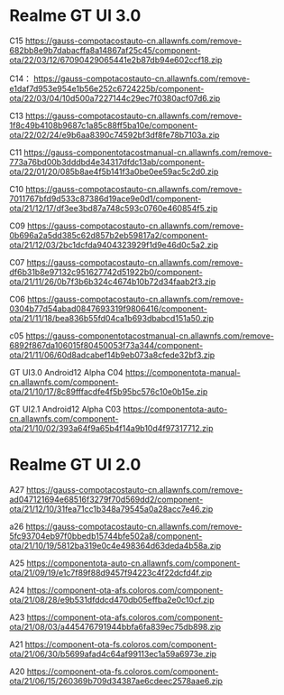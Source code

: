 # Realme GT UI 3.0

C15
https://gauss-compotacostauto-cn.allawnfs.com/remove-682bb8e9b7dabacffa8a14867af25c45/component-ota/22/03/12/67090429065441e2b87db94e602ccf18.zip

C14：
https://gauss-compotacostauto-cn.allawnfs.com/remove-e1daf7d953e954e1b56e252c6724225b/component-ota/22/03/04/10d500a7227144c29ec7f0380acf07d6.zip

C13 
https://gauss-compotacostauto-cn.allawnfs.com/remove-1f8c49b4108b9687c1a85c88ff5ba10e/component-ota/22/02/24/e9b6aa8390c74592bf3df8fe78b7103a.zip

C11
https://gauss-componentotacostmanual-cn.allawnfs.com/remove-773a76bd00b3dddbd4e34317dfdc13ab/component-ota/22/01/20/085b8ae4f5b141f3a0be0ee59ac5c2d0.zip

C10
https://gauss-compotacostauto-cn.allawnfs.com/remove-7011767bfd9d533c87386d19ace9e0d1/component-ota/21/12/17/df3ee3bd87a748c593c0760e460854f5.zip

C09
https://gauss-compotacostauto-cn.allawnfs.com/remove-0b696a2a5dd385c62d857b2eb59817a2/component-ota/21/12/03/2bc1dcfda9404323929f1d9e46d0c5a2.zip

C07
https://gauss-compotacostauto-cn.allawnfs.com/remove-df6b31b8e97132c951627742d51922b0/component-ota/21/11/26/0b7f3b6b324c4674b10b72d34faab2f3.zip

C06
https://gauss-compotacostauto-cn.allawnfs.com/remove-0304b77d54abad0847693319f9806416/component-ota/21/11/18/bea836b55fd04ca1b693dbabcd151a50.zip

c05
https://gauss-componentotacostmanual-cn.allawnfs.com/remove-6892f867da106015f80450053f73a344/component-ota/21/11/06/60d8adcabef14b9eb073a8cfede32bf3.zip

GT UI3.0 Android12 Alpha C04
https://componentota-manual-cn.allawnfs.com/component-ota/21/10/17/8c89fffacdfe4f5b95bc576c10e0b15e.zip

GT UI2.1 Android12 Alpha C03
https://componentota-auto-cn.allawnfs.com/component-ota/21/10/02/393a64f9a65b4f14a9b10d4f97317712.zip

# Realme GT UI 2.0

A27
https://gauss-compotacostauto-cn.allawnfs.com/remove-ad047121694e68516f3279f70d569dd2/component-ota/21/12/10/31fea71cc1b348a79545a0a28acc7e46.zip

a26
https://gauss-compotacostauto-cn.allawnfs.com/remove-5fc93704eb97f0bbedb15744bfe502a8/component-ota/21/10/19/5812ba319e0c4e498364d63deda4b58a.zip

A25
https://componentota-auto-cn.allawnfs.com/component-ota/21/09/19/e1c7f89f88d9457f94223c4f22dcfd4f.zip

A24
https://component-ota-afs.coloros.com/component-ota/21/08/28/e9b531dfddcd470db05effba2e0c10cf.zip

A23
https://component-ota-afs.coloros.com/component-ota/21/08/03/a445476791944bbfa6fa839ec75db898.zip

A21
https://component-ota-fs.coloros.com/component-ota/21/06/30/b5699afad4c64af99113ec1a59a6973e.zip

A20
https://component-ota-fs.coloros.com/component-ota/21/06/15/260369b709d34387ae6cdeec2578aae6.zip
